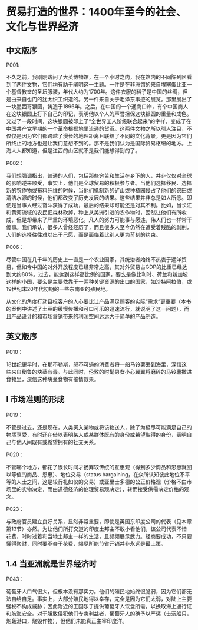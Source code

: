 # 贸易打造的世界：1400年至今的社会、文化与世界经济

## 中文版序

P001:

不久之前，我刚刚访问了大英博物馆，在一个小时之内，我在馆内的不同陈列区看到了两件文物，它们均有助于阐明这一主题。一件是在非洲馆的来自埃塞俄比亚一个基督教堂的圣坛服装，年代大约为1700年。这件衣服的料子是中国的丝绸，但是由来自也门的犹太织工织造的。另一件来自关于毛泽东事迹的展览。那里展出了一块墨西哥银圆，铸造于1896年。之后，在中国的一个通商口岸，有个中国商人在这块银圆上打下自己的印记，表明他以个人的声誉担保这块银圆的重量和成色。又过了一段时间，这块银圆被印上了“全世界工人阶级联合起来”的字样，变成了在中国共产党早期的一个革命根据地里流通的货币。这两件文物之所以引人注目，不仅仅是因为它们都跨越了漫长的地理距离且联结了不同的文化背景，更是因为它们所终止的地方也是让我们意想不到的。那不是我们认为是国际贸易枢纽的地方。上海人人都知道，但是江西的山区就不是我们能想得到的了。

P002：

我们想强调指出，普通的人们，包括那些穷苦和生活在乡下的人，并非仅仅对全球的影响逆来顺受，事实上，他们是全球贸易的积极参与者。当他们选择移民、选择新的农作物或布料纤维的时候，当他们抵制新的矿山或种植园侵占了他们的农田或清洁水源的时候，他们都改变了历史发展的结果。这些结果并非总是如人所愿。即使是当事人经过奋斗获得了成功，最后的结果却可能还是对其不利。比如，当长江和黄河流域的农民把森林砍掉，种上从美洲引进的农作物时，固然让他们有所收成，但是却带来了严重的环境恶化。凡人的努力可能事与愿违，伟人们也一样常干傻事。我们承认，很多人曾经经历了，而且很多人至今仍然在遭受着残酷的剥削，人们的选择往往难以出于己愿，而是面临着比别人更为苛刻的约束。

P006：

尽管中国在几千年的历史上一直是一个农业国家，其统治者始终不热衷于远洋贸易，但如今中国的对外开放程度已经非常之高，其对外贸易占GDP的比重已经达到大约80%。过去，能达到这样高比例的国家，要么是像比利时、荷兰和新加坡这样的小国，要么是主要依靠于一两种关键资源的出口的国家，如沙特阿拉伯，或19世纪末20年代初期的一些东南亚的殖民地。

从文化的角度打动目标客户的人心要比让产品满足顾客的实际“需求”更重要（本书的案例中讲述了土豆的缓慢传播和可口可乐的迅速流行，就说明了这一问题），而且产品设计的和市场营销带来的利润空间远远大于简单的产品制造。

## 英文版序

P010：

18世纪更早时，在那不勒斯，怒不可遏的消费者将一船马铃薯丢到海里，深信这些来自秘鲁的块茎有毒。与此同时，伦敦的时髦男女小心翼翼将磨碎的马铃薯撒进食物里，深信这种块茎食物有催情效果。

## I 市场准则的形成

P019：

不管是过去，还是现在，人类买入某物或将该物送人，除了为极尽可能满足自己的物质享受，有时还在借以表明某人或某群体既有的身份或希望取得的身份，表明自己与他人间既有或希望拥有的社交关系。

P020：

不管哪个地方，都花了很长时间才扬弃较传统的互惠观（得到多少商品和恩惠就回以等值的商品、恩惠）、地位交易（status bargaining，在众所认知彼此地位不平等的人士之间，这是较行礼如仪的交易）或亚里士多德的公正价格观（价格不由市场里的实物决定，而由道德经济的伦理贸易观决定），转而接受供需决定价格的观念。

P023：

与政府官员建立良好关系，显然非常重要，即使是英国东印度公司的代表（见本章第13节）亦然。为让他们所打交道的印度土邦主不敢小看他们，该公司代表不惜花费，时时过着和当地土邦主一样的生活，且频频展示武力。经商要成功，不只要懂得聚财，同时要不吝于花费，竭尽所能节省开销并非永远是最上策。

## 1.4 当亚洲就是世界经济时

P043：

葡萄牙人口气很大，但根本没有那实力。他们的殖民地始终很脆弱，因为它们都无法自给自足。事实上，大部分殖民地得以幸存，完全是因为它们太弱，对陆上主要强权不构成威胁；因此附近的王国乐于提供葡萄牙人饮食所需，以换取海上通行证和航海安全。对于胆敢侵犯他们专卖利益者，葡萄牙人的确予以严惩（击沉船只，炮轰港口，烧毁作物），但他们未能真正主宰印度洋。